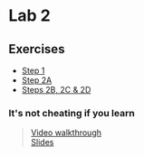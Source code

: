 # Lab 2

## Exercises

* [Step 1](/Lab_2/Lab2_Step_1.pdf)
* [Step 2A](/Lab_2/Lab2_Step_2A.pdf)
* [Steps 2B, 2C & 2D](/Lab_2/Lab2_Steps_2B_C_and_D.pdf)

### It's not cheating if you learn
> [Video walkthrough](/Lab_2/materials/lab2_edited.mp4)<br>
> [Slides](/Lab_2/materials/Lab2.ppt)
